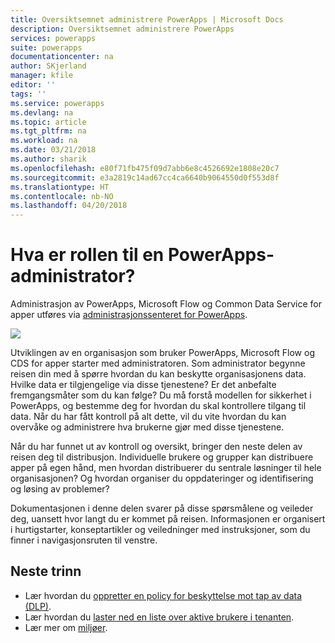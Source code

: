 ```yaml
---
title: Oversiktsemnet administrere PowerApps | Microsoft Docs
description: Oversiktsemnet administrere PowerApps
services: powerapps
suite: powerapps
documentationcenter: na
author: SKjerland
manager: kfile
editor: ''
tags: ''
ms.service: powerapps
ms.devlang: na
ms.topic: article
ms.tgt_pltfrm: na
ms.workload: na
ms.date: 03/21/2018
ms.author: sharik
ms.openlocfilehash: e80f71fb475f09d7abb6e8c4526692e1808e20c7
ms.sourcegitcommit: e3a2819c14ad67cc4ca6640b9064550d0f553d8f
ms.translationtype: HT
ms.contentlocale: nb-NO
ms.lasthandoff: 04/20/2018
---
```

# <a name="whats-the-role-of-a-powerapps-administrator"></a>Hva er rollen til en PowerApps-administrator?
Administrasjon av PowerApps, Microsoft Flow og Common Data Service for apper utføres via [administrasjonssenteret for PowerApps](https://admin.powerapps.com).

![](./media/index/admin-center.png)

Utviklingen av en organisasjon som bruker PowerApps, Microsoft Flow og CDS for apper starter med administratoren. Som administrator begynne reisen din med å spørre hvordan du kan beskytte organisasjonens data. Hvilke data er tilgjengelige via disse tjenestene? Er det anbefalte fremgangsmåter som du kan følge? Du må forstå modellen for sikkerhet i PowerApps, og bestemme deg for hvordan du skal kontrollere tilgang til data. Når du har fått kontroll på alt dette, vil du vite hvordan du kan overvåke og administrere hva brukerne gjør med disse tjenestene.

Når du har funnet ut av kontroll og oversikt, bringer den neste delen av reisen deg til distribusjon. Individuelle brukere og grupper kan distribuere apper på egen hånd, men hvordan distribuerer du sentrale løsninger til hele organisasjonen? Og hvordan organiser du oppdateringer og identifisering og løsing av problemer?

Dokumentasjonen i denne delen svarer på disse spørsmålene og veileder deg, uansett hvor langt du er kommet på reisen. Informasjonen er organisert i hurtigstarter, konseptartikler og veiledninger med instruksjoner, som du finner i navigasjonsruten til venstre.

## <a name="next-steps"></a>Neste trinn
* Lær hvordan du [oppretter en policy for beskyttelse mot tap av data (DLP)](create-dlp-policy.md).
* Lær hvordan du [laster ned en liste over aktive brukere i tenanten](admin-view-user-licenses.md).
* Lær mer om [miljøer](environments-overview.md).
